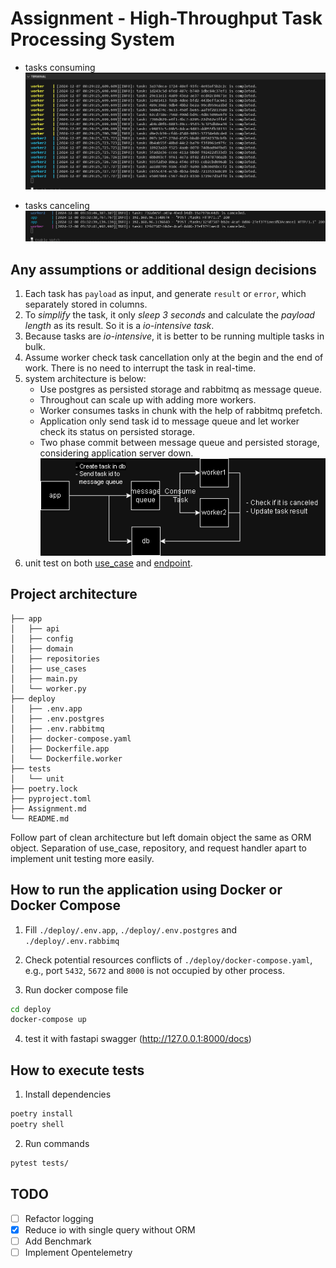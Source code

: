 # Assignment - High-Throughput Task Processing System

- tasks consuming
![tasks consuming](./doc/static/tasks_consuming.gif)

- tasks canceling
![tasks canceling](./doc/static/tasks_canceling.gif)

## Any assumptions or additional design decisions
1. Each task has `payload` as input, and generate `result` or `error`, which separately stored in columns.
2. To *simplify* the task, it only *sleep 3 seconds* and calculate the *payload length* as its result. So it is a *io-intensive task*.
3. Because tasks are *io-intensive*, it is better to be running multiple tasks in bulk.
4. Assume worker check task cancellation only at the begin and the end of work. There is no need to interrupt the task in real-time.
5. system architecture is below:
    - Use postgres as persisted storage and rabbitmq as message queue.
    - Throughout can scale up with adding more workers.
    - Worker consumes tasks in chunk with the help of rabbitmq prefetch.
    - Application only send task id to message queue and let worker check its status on persisted storage.
    - Two phase commit between message queue and persisted storage, considering application server down.
    ![task system architecture](./doc/static/task_system.png)
6. unit test on both [use_case](./tests/unit/test_tasks_use_case.py) and [endpoint](./tests/unit/test_tasks_endpoint.py).

## Project architecture

```
├── app
│   ├── api
│   ├── config
│   ├── domain
│   ├── repositories
│   ├── use_cases
│   ├── main.py
│   └── worker.py
├── deploy
│   ├── .env.app
│   ├── .env.postgres
│   ├── .env.rabbitmq
│   ├── docker-compose.yaml
│   ├── Dockerfile.app
│   └── Dockerfile.worker
├── tests
│   └── unit
├── poetry.lock
├── pyproject.toml
├── Assignment.md
└── README.md
```
Follow part of clean architecture but left domain object the same as ORM object. Separation of use_case, repository, and request handler  apart to implement unit testing more easily.


## How to run the application using Docker or Docker Compose
1. Fill `./deploy/.env.app`, `./deploy/.env.postgres` and `./deploy/.env.rabbimq`

2. Check potential resources conflicts of `./deploy/docker-compose.yaml`, e.g., port `5432`, `5672` and `8000` is not occupied by other process.

3. Run docker compose file
```bash
cd deploy
docker-compose up
```

4. test it with fastapi swagger (http://127.0.0.1:8000/docs)


## How to execute tests
1. Install dependencies
```bash
poetry install
poetry shell
```

2. Run commands
```bash
pytest tests/
```


## TODO
- [ ] Refactor logging
- [x] Reduce io with single query without ORM
- [ ] Add Benchmark
- [ ] Implement Opentelemetry

